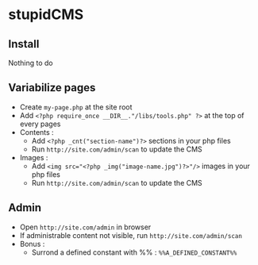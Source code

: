 stupidCMS
=========

Install
-------
Nothing to do

Variabilize pages
-----------------
- Create `my-page.php` at the site root
- Add `<?php require_once __DIR__."/libs/tools.php" ?>` at the top of every pages
- Contents : 
	- Add `<?php _cnt("section-name")?>` sections in your php files
	- Run `http://site.com/admin/scan` to update the CMS
- Images : 
	- Add `<img src="<?php _img("image-name.jpg")?>"/>` images in your php files
	- Run `http://site.com/admin/scan` to update the CMS

Admin
-----
- Open `http://site.com/admin` in browser
- If administrable content not visible, run `http://site.com/admin/scan`
- Bonus : 
	- Surrond a defined constant with %% : `%%A_DEFINED_CONSTANT%%`